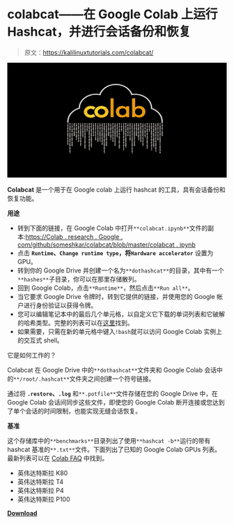 # colabcat——在 Google Colab 上运行 Hashcat，并进行会话备份和恢复

> 原文：<https://kalilinuxtutorials.com/colabcat/>

[![Colabcat – Running Hashcat On Google Colab With Session Backup And Restore](img/cd994c950c8b87b945d86c4ba8b6dcd0.png "Colabcat – Running Hashcat On Google Colab With Session Backup And Restore")](https://1.bp.blogspot.com/-ricxw8ZvKq0/XxDgK1OEkHI/AAAAAAAAG5o/0ylL5tQmlAcQiFHNICaKrOSM5Meee0IegCLcBGAsYHQ/s1600/colab.png)

**Colabcat** 是一个用于在 Google colab 上运行 hashcat 的工具，具有会话备份和恢复功能。

**用途**

*   转到下面的链接，在 Google Colab 中打开`**colabcat.ipynb**`文件的副本:[https://Colab . research . Google . com/github/someshkar/colabcat/blob/master/colabcat . ipynb](https://colab.research.google.com/github/someshkar/colabcat/blob/master/colabcat.ipynb)
*   点击 **`Runtime`、`Change runtime type`，将`Hardware accelerator`** 设置为 GPU。
*   转到你的 Google Drive 并创建一个名为`**dothashcat**`的目录，其中有一个`**hashes**`子目录，你可以在那里存储散列。
*   回到 Google Colab，点击`**Runtime**`，然后点击`**Run all**`。
*   当它要求 Google Drive 令牌时，转到它提供的链接，并使用您的 Google 帐户进行身份验证以获得令牌。
*   您可以编辑笔记本中的最后几个单元格，以自定义它下载的单词列表和它破解的哈希类型。完整的列表可以在[这里](https://hashcat.net/wiki/doku.php?id=example_hashes)找到。
*   如果需要，只需在新的单元格中键入`!bash`就可以访问 Google Colab 实例上的交互式 shell。

它是如何工作的？

Colabcat 在 Google Drive 中的`**dothashcat**`文件夹和 Google Colab 会话中的`**/root/.hashcat**`文件夹之间创建一个符号链接。

通过将 **`.restore`、`.log`** 和`**.potfile**`文件存储在您的 Google Drive 中，在 Google Colab 会话间同步这些文件，即使您的 Google Colab 断开连接或您达到了单个会话的时间限制，也能实现无缝会话恢复。

**基准**

这个存储库中的`**benchmarks**`目录列出了使用`**hashcat -b**`运行的带有 hashcat 基准的`**.txt**`文件。下面列出了已知的 Google Colab GPUs 列表。最新列表可以在 [Colab FAQ](https://research.google.com/colaboratory/faq.html) 中找到。

*   英伟达特斯拉 K80
*   英伟达特斯拉 T4
*   英伟达特斯拉 P4
*   英伟达特斯拉 P100

[**Download**](https://github.com/someshkar/colabcat)